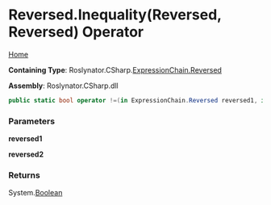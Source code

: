 <a name="_top"></a>

# Reversed\.Inequality\(Reversed, Reversed\) Operator

[Home](../../../../../README.md#_top)

**Containing Type**: Roslynator\.CSharp\.[ExpressionChain.Reversed](../README.md#_top)

**Assembly**: Roslynator\.CSharp\.dll

```csharp
public static bool operator !=(in ExpressionChain.Reversed reversed1, in ExpressionChain.Reversed reversed2)
```

### Parameters

**reversed1**

**reversed2**

### Returns

System\.[Boolean](https://docs.microsoft.com/en-us/dotnet/api/system.boolean)

